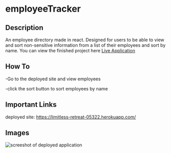 # employeeTracker

## Description

An employee directory made in react. Designed for users to be able to view and sort non-sensitive information from a list of their employees and sort by name. You can view the finished project here [Live Application](https://limitless-retreat-05322.herokuapp.com/)

## How To

-Go to the deployed site and view employees

-click the sort button to sort employees by name

## Important Links
deployed site: https://limitless-retreat-05322.herokuapp.com/

## Images

![screeshot of deployed application](images\exampPic.PNG)

